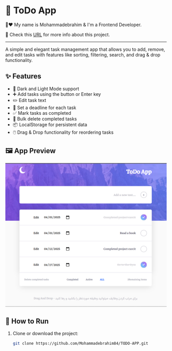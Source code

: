 # 📝 ToDo App

<!-- ![Todo App Screenshot](./assets/images/photo1.png) -->
🐻❤️ My name is Mohammadebrahim & I'm a Frontend Developer.

🚀 Check this [URL](https://mohammadebrahim84.github.io/TODO-APP/) for more info about this project.

---


A simple and elegant task management app that allows you to add, remove, and edit tasks with features like sorting, filtering, search, and drag & drop functionality.

## ✨ Features

- 🎨 Dark and Light Mode support
- ➕ Add tasks using the button or Enter key
- ✏️ Edit task text
- 📅 Set a deadline for each task
- ✅ Mark tasks as completed
- 🧹 Bulk delete completed tasks
- 📦 LocalStorage for persistent data
- 🖱️ Drag & Drop functionality for reordering tasks

## 🖼️ App Preview

<img src="./assets/images/photo1.png" alt="ToDo App Screenshot" width="600"/>

## 🚀 How to Run

1. Clone or download the project:

   ```bash
   git clone https://github.com/Mohammadebrahim84/TODO-APP.git
